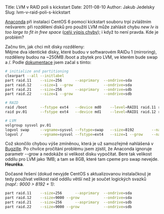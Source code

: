 Title: LVM v RAID poli s kickstart
Date: 2011-08-10
Author: Jakub Jedelsky
Slug: lvm-v-raid-poli-s-kickstart

[Anaconda][] při instalaci CentOS 6 pomocí kickstart souboru trpí
zvláštním nešvarem: při rozdělení disků pro použití LVM může zahlásit
chybu *new lv is too large to fit in free space* ([celý výpis chyby][]);
i když to není pravda. Kde je problém?

Začnu tím, jak chci mít disky rozděleny:  
Mějme dva identické disky, které budou v softwarovém RAIDu 1
(mirroring), rozděleny budou na \~250MB /boot a zbytek pro LVM, ve
kterém bude swap a /. Podle [dokumentace][] jsem začal s tímto:

```bash
# initialize and partitioning
clearpart --all --initlabel
part raid.11    --size=256      --asprimary  --ondrive=sda
part raid.12    --size=1 --grow              --ondrive=sda
part raid.21    --size=256      --asprimary  --ondrive=sdb
part raid.22    --size=1 --grow              --ondrive=sdb

# RAID
raid /boot      --fstype ext4   --device md0    --level=RAID1 raid.11 raid.21
raid pv.01      --fstype ext4   --device md1    --level=RAID1 raid.12 raid.22

# LVM
volgroup sysvol pv.01
logvol swap     --vgname=sysvol --fstype=swap   --size=8192        --name=swap
logvol /        --vgname=sysvol --fstype=ext4   --size=1 --grow    --name=root
```

Což skončilo chybou výše zmíněnou, která je už samozřejmě nahlášená v
[Bugzille][]. Po chvilce pročítání problému jsem zjistil, že Anaconda
ignoruje parametr --grow a nedokáže si velikost disku vypočítat. Bere
tak velikost oddílu pro LVM jako 1MB; a tam se 8GB, které tam cpeme pro
swap nevejde. **Heuréka**.

Dočasné řešení (dokud nevyjde CentOS s aktualizovanou instalačkou) je
tedy používat velikost raid oddílu větší než je součet logických svazků
*(např.: 9000 \> 8192 + 1)*:

```bash
part raid.11    --size=256      --asprimary  --ondrive=sda
part raid.12    --size=9000 --grow           --ondrive=sda
part raid.21    --size=256      --asprimary  --ondrive=sdb
part raid.22    --size=9000 --grow           --ondrive=sdb
```

  [Anaconda]: http://fedoraproject.org/wiki/Anaconda
  [celý výpis chyby]: http://pastebin.com/BsrRipue
  [dokumentace]: http://docs.redhat.com/docs/en-US/Red_Hat_Enterprise_Linux/6/html/Installation_Guide/s1-kickstart2-options.html#s2-kickstart2-options-part-examples
    "32.4.1. Advanced Partitioning Example"
  [Bugzille]: https://bugzilla.redhat.com/show_bug.cgi?id=677915
    "Bug 677915"
